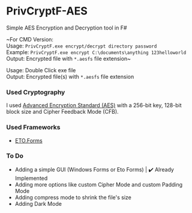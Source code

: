 # PrivCryptF-AES
Simple AES Encryption and Decryption tool in F#

~For CMD Version:<br>
Usage: `PrivCryptF.exe encrypt/decrypt directory password`<br>
Example: `PrivCryptF.exe encrypt C:\documents\anything 123helloworld`<br>
Output: Encrypted file with `*.aesfs` file extension~

Usage: Double Click exe file<br>
Output: Encrypted file(s) with `*.aesfs` file extension

### Used Cryptography

I used [Advanced Encryption Standard (AES)](https://de.wikipedia.org/wiki/Advanced_Encryption_Standard) with a 256-bit key, 128-bit block size and Cipher Feedback Mode (CFB).

### Used Frameworks

- [ETO.Forms](https://github.com/picoe/Eto)

### To Do

- Adding a simple GUI (Windows Forms or Eto Forms) | ✔️ Already Implemented
- Adding more options like custom Cipher Mode and custom Padding Mode
- Adding compress mode to shrink the file's size
- Adding Dark Mode
